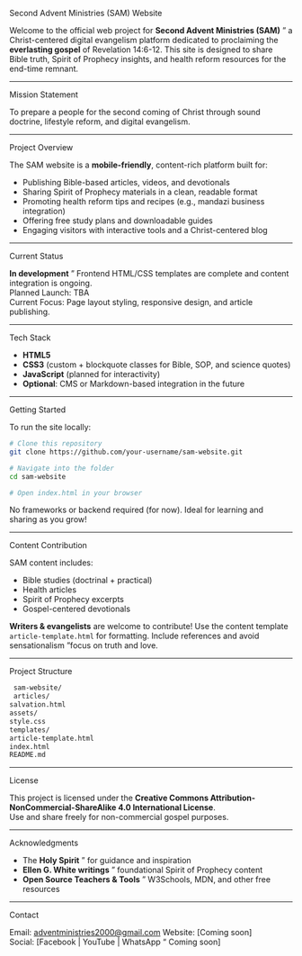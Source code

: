 
 Second Advent Ministries (SAM) Website

Welcome to the official web project for **Second Advent Ministries (SAM)** ” a Christ-centered digital evangelism platform dedicated to proclaiming the **everlasting gospel** of Revelation 14:6-12. This site is designed to share Bible truth, Spirit of Prophecy insights, and health reform resources for the end-time remnant.

---

 Mission Statement

To prepare a people for the second coming of Christ through sound doctrine, lifestyle reform, and digital evangelism.

---

 Project Overview

The SAM website is a **mobile-friendly**, content-rich platform built for:

- Publishing Bible-based articles, videos, and devotionals  
- Sharing Spirit of Prophecy materials in a clean, readable format  
- Promoting health reform tips and recipes (e.g., mandazi business integration)  
- Offering free study plans and downloadable guides  
- Engaging visitors with interactive tools and a Christ-centered blog

---

 Current Status

 **In development** ” Frontend HTML/CSS templates are complete and content integration is ongoing.  
 Planned Launch: TBA  
 Current Focus: Page layout styling, responsive design, and article publishing.

---

Tech Stack

- **HTML5**
- **CSS3** (custom + blockquote classes for Bible, SOP, and science quotes)
- **JavaScript** (planned for interactivity)
- **Optional**: CMS or Markdown-based integration in the future

---

Getting Started

To run the site locally:

```bash
# Clone this repository
git clone https://github.com/your-username/sam-website.git

# Navigate into the folder
cd sam-website

# Open index.html in your browser
```

No frameworks or backend required (for now). Ideal for learning and sharing as you grow!

---

Content Contribution

SAM content includes:

- Bible studies (doctrinal + practical)
- Health articles
- Spirit of Prophecy excerpts
- Gospel-centered devotionals

**Writers & evangelists** are welcome to contribute! Use the content template `article-template.html` for formatting. Include references and avoid sensationalism ”focus on truth and love.

---

Project Structure

```bash
 sam-website/
 articles/
salvation.html
assets/
style.css
templates/
article-template.html
index.html
README.md
```

---

License

This project is licensed under the **Creative Commons Attribution-NonCommercial-ShareAlike 4.0 International License**.  
Use and share freely for non-commercial gospel purposes.

---

Acknowledgments

- The **Holy Spirit** ” for guidance and inspiration  
- **Ellen G. White writings** ” foundational Spirit of Prophecy content  
- **Open Source Teachers & Tools** ” W3Schools, MDN, and other free resources

---

 Contact

Email: adventministries2000@gmail.com
 Website: [Coming soon]  
Social: [Facebook | YouTube | WhatsApp “ Coming soon]
